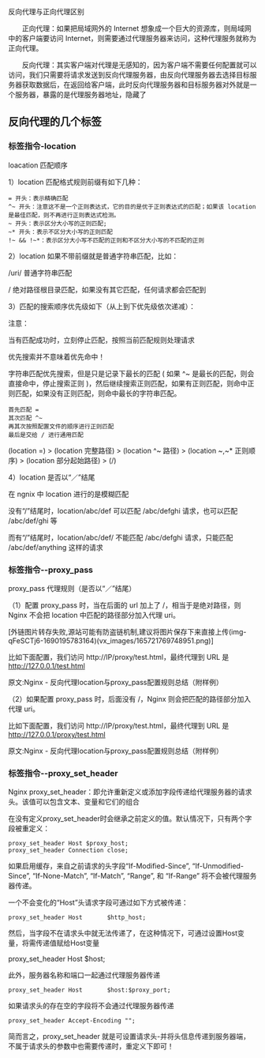 反向代理与正向代理区别  

　　正向代理：如果把局域网外的 Internet 想象成一个巨大的资源库，则局域网中的客户端要访问 Internet，则需要通过代理服务器来访问，这种代理服务就称为正向代理。  

　　反向代理：其实客户端对代理是无感知的，因为客户端不需要任何配置就可以访问，我们只需要将请求发送到反向代理服务器，由反向代理服务器去选择目标服务器获取数据后，在返回给客户端，此时反向代理服务器和目标服务器对外就是一个服务器，暴露的是代理服务器地址，隐藏了  

## 反向代理的几个标签  
###  标签指令-location  
loacation 匹配顺序  

1）location 匹配格式规则前缀有如下几种：  

```
= 开头：表示精确匹配  
^~ 开头：注意这不是一个正则表达式，它的目的是优于正则表达式的匹配；如果该 location 是最佳匹配，则不再进行正则表达式检测。  
~ 开头：表示区分大小写的正则匹配;  
~* 开头：表示不区分大小写的正则匹配  
!~ && !~*：表示区分大小写不匹配的正则和不区分大小写的不匹配的正则  
```
2）location 如果不带前缀就是普通字符串匹配，比如：  

/uri/ 普通字符串匹配  

/ 绝对路径根目录匹配，如果没有其它匹配，任何请求都会匹配到  

3）匹配的搜索顺序优先级如下（从上到下优先级依次递减）：  

注意：  

当有匹配成功时，立刻停止匹配，按照当前匹配规则处理请求  

优先搜索并不意味着优先命中！  

字符串匹配优先搜索，但是只是记录下最长的匹配 ( 如果 ^~ 是最长的匹配，则会直接命中，停止搜索正则 )，然后继续搜索正则匹配，如果有正则匹配，则命中正则匹配，如果没有正则匹配，则命中最长的字符串匹配。  

```
首先匹配 =  
其次匹配 ^~  
再其次按照配置文件的顺序进行正则匹配  
最后是交给 / 进行通用匹配  
```
(location =) > (location 完整路径) > (location ^~ 路径) > (location ~,~* 正则顺序) > (location 部分起始路径) > (/)  

4）location 是否以“／”结尾  

在 ngnix 中 location 进行的是模糊匹配  

没有“/”结尾时，location/abc/def 可以匹配 /abc/defghi 请求，也可以匹配 /abc/def/ghi 等 


而有“/”结尾时，location/abc/def/ 不能匹配 /abc/defghi 请求，只能匹配 /abc/def/anything 这样的请求  

### 标签指令--proxy_pass
proxy_pass 代理规则（是否以“／”结尾）  

（1）配置 proxy_pass 时，当在后面的 url 加上了 /，相当于是绝对路径，则 Nginx 不会把 location 中匹配的路径部分加入代理 uri。 

[外链图片转存失败,源站可能有防盗链机制,建议将图片保存下来直接上传(img-qFeSCTj6-1690195783164)(vx_images/165721769748951.png)]  

比如下面配置，我们访问 http://IP/proxy/test.html，最终代理到 URL 是 http://127.0.0.1/test.html  

原文:Nginx - 反向代理location与proxy_pass配置规则总结（附样例）  

（2）如果配置 proxy_pass 时，后面没有 /，Nginx 则会把匹配的路径部分加入代理 uri。  

比如下面配置，我们访问 http://IP/proxy/test.html，最终代理到 URL 是 http://127.0.0.1/proxy/test.html  

原文:Nginx - 反向代理location与proxy_pass配置规则总结（附样例）  
###  标签指令--proxy_set_header
Nginx proxy_set_header：即允许重新定义或添加字段传递给代理服务器的请求头。该值可以包含文本、变量和它们的组合  

在没有定义proxy_set_header时会继承之前定义的值。默认情况下，只有两个字段被重定义：  

```
proxy_set_header Host $proxy_host;
proxy_set_header Connection close;
```
如果启用缓存，来自之前请求的头字段“If-Modified-Since”, “If-Unmodified-Since”, “If-None-Match”, “If-Match”, “Range”, 和 “If-Range” 将不会被代理服务器传递。  

一个不会变化的“Host”头请求字段可通过如下方式被传递：

```
proxy_set_header Host       $http_host;  
```
然后，当字段不在请求头中就无法传递了，在这种情况下，可通过设置Host变量，将需传递值赋给Host变量  

proxy_set_header Host       $host;  

此外，服务器名称和端口一起通过代理服务器传递  

```
proxy_set_header Host       $host:$proxy_port;
```
如果请求头的存在空的字段将不会通过代理服务器传递  
```
proxy_set_header Accept-Encoding "";
```
简而言之，proxy_set_header 就是可设置请求头-并将头信息传递到服务器端，不属于请求头的参数中也需要传递时，重定义下即可！  
